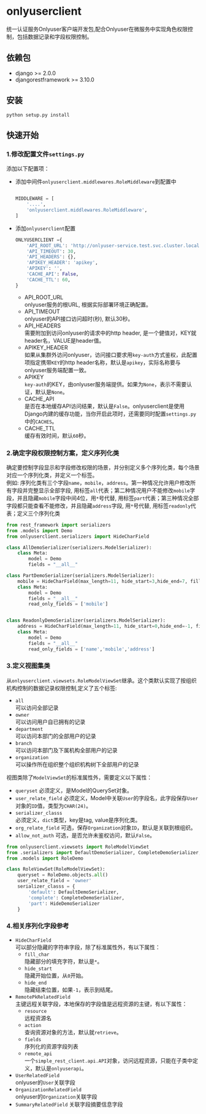 # onlyuserclient

统一认证服务Onlyuser客户端开发包,配合Onlyuser在微服务中实现角色权限控制，包括数据记录和字段权限控制。

## 依赖包
+ django >= 2.0.0
+ djangorestframework >= 3.10.0

## 安装
```shell
python setup.py install
```

## 快速开始

### 1.修改配置文件`settings.py`   
添加以下配置项：
+ 添加中间件`onlyuserclient.middlewares.RoleMiddleware`到配置中
  ```python
  
  MIDDLEWARE = [
      '....',
      'onlyuserclient.middlewares.RoleMiddleware',
  ]  

  ```
+ 添加`onlyuserclient`配置    
  ```python   
  ONLYUSERCLIENT ={
      'API_ROOT_URL': 'http://onlyuser-service.test.svc.cluster.local',
      'API_TIMEOUT': 30,
      'API_HEADERS': {},
      'APIKEY_HEADER': 'apikey',
      'APIKEY': '',    
      'CACHE_API': False,
      'CACHE_TTL': 60,    
  }
  ```   
  * API_ROOT_URL     
    onlyuser服务的根URL, 根据实际部署环境正确配置。   
  * API_TIMEOUT    
    onlyuser的API接口访问超时(秒), 默认30秒。    
  * API_HEADERS   
    需要附加到访问onlyuser的请求中的http header,  是一个健值对，KEY就header名，VALUE是header值。
  * APIKEY_HEADER   
    如果从集群外访问onlyuser，访问接口要求用`key-auth`方式鉴权，此配置项指定携带`KEY`的http header名称，默认是`apikey`，实际名称要与onlyuser服务端配置一致。    
  * APIKEY   
    `key-auth`的KEY，由onlyuser服务端提供。如果为`None`，表示不需要认证，默认是`None`。    
  * CACHE_API   
    是否在本地缓存API访问结果，默认是`False`。onlyuserclient是使用Django内建的缓存功能，当你开启此项时，还需要同时配置`settings.py`中的`CACHES`。    
  * CACHE_TTL    
    缓存有效时间，默认`60`秒。
  

### 2.确定字段权限控制方案，定义序列化类
确定要控制字段显示和字段修改权限的场景，并分别定义多个序列化类，每个场景对应一个序列化类，并定义一个标签。     
例如:  序列化类有三个字段`name`，`mobile`，`address`。第一种情况允许用户修改所有字段并完整显示全部字段, 用标签`all`代表；第二种情况用户不能修改`mobile`字段，并且隐藏`mobile`字段中间4位，用`*`号代替, 用标签`part`代表；第三种情况全部字段都只能查看不能修改，并且隐藏`address`字段, 用`*`号代替, 用标签`readonly`代表；定义三个序列化类
```python
from rest_framework import serializers
from .models import Demo
from onlyuserclient.serializers import HideCharField

class AllDemoSerializer(serializers.ModelSerializer):
    class Meta:
        model = Demo
        fields = "__all__"

class PartDemoSerializer(serializers.ModelSerializer):
    mobile = HideCharField(max_length=11, hide_start=3,hide_end=7, fill_char='*')
    class Meta:
        model = Demo
        fields = "__all__"
        read_only_fields = ['mobile']


class ReadonlyDemoSerializer(serializers.ModelSerializer):
    address = HideCharField(max_length=11, hide_start=0,hide_end=-1, fill_char='*')
    class Meta:
        model = Demo
        fields = "__all__"
        read_only_fields = ['name','mobile','address']
```

### 3.定义视图集类   
从`onlyuserclient.viewsets.RoleModelViewSet`继承。这个类默认实现了按组织机构控制的数据记录权限控制,定义了五个标签:    
+ `all`     
  可以访问全部记录   
+ `owner`   
  可以访问用户自已拥有的记录
+ `department`    
  可以访问本部门的全部用户的记录
+ `branch`    
  可以访问本部门及下属机构全部用户的记录
+ `organization`    
  可以操作所在组织整个组织机构树下全部用户的记录

视图类除了`ModelViewSet`的标准属性外，需要定义以下属性：  
+ `queryset` 
  必须定义，是Model的QuerySet对象。
+ `user_relate_field` 
  必须定义，Model中关联`User`的字段名，此字段保存`User`对象的`ID`值，类型为`CHAR(24)`。
+ `serializer_classs`  
  必须定义，`dict`类型，key是tag, value是序列化类。
+ `org_relate_field`
  可选，保存`Organization`对象`ID`，默认是关联到根组织。
+ `allow_not_auth`
  可选，是否允许未鉴权访问，默认`False`。  

```python
from onlyuserclient.viewsets import RoleModelViewSet
from .serializers import DefaultDemoSerializer, CompleteDemoSerializer, HideDemoSerializer
from .models import RoleDemo

class RoleViewSet(RoleModelViewSet):
    queryset = RoleDemo.objects.all()
    user_relate_field = 'owner'
    serializer_classs = {
        'default': DefaultDemoSerializer,
        'complete': CompleteDemoSerializer,
        'part': HideDemoSerializer
    }
```

### 4.相关序列化字段参考   
+ `HideCharField`    
  可以部分隐藏的字符串字段，除了标准属性外，有以下属性：
  + `fill_char`   
    隐藏部分的填充字符，默认是`*`。
  + `hide_start`   
    隐藏开始位置，从`0`开始。
  + `hide_end`   
    隐藏结束位置，如果`-1`，表示到结尾。
+ `RemotePkRelatedField`  
  主键远程关联字段，本地保存的字段值是远程资源的主键，有以下属性：
  + `resource`   
    远程资源名
  + `action`    
    查询资源对象的方法，默认就`retrieve`。
  + `fields`    
    序列化的资源字段列表
  + `remote_api`    
    一个`simple_rest_client.api.API`对象，访问远程资源，只能在子类中定义，默认是`onlyuserapi`。
+ `UserRelatedField`    
  onlyuser的`User`关联字段
+ `OrganizationRelatedField`    
  onlyuser的`Organization`关联字段
+ `SummaryRelatedField`
  关联字段摘要信息字段